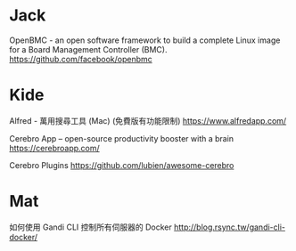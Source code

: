 # Jack

OpenBMC - an open software framework to build a complete Linux image for a Board Management Controller (BMC).
<https://github.com/facebook/openbmc>  

# Kide

Alfred - 萬用搜尋工具 (Mac) (免費版有功能限制)
<https://www.alfredapp.com/>  

Cerebro App – open-source productivity booster with a brain
<https://cerebroapp.com/>  

Cerebro Plugins
<https://github.com/lubien/awesome-cerebro>  

# Mat

如何使用 Gandi CLI 控制所有伺服器的 Docker
<http://blog.rsync.tw/gandi-cli-docker/>  